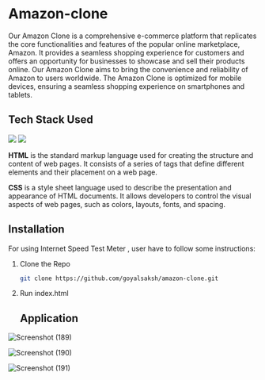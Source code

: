 # Amazon-clone
Our Amazon Clone is a comprehensive e-commerce platform that replicates the core functionalities and features of the popular online marketplace, Amazon.
It provides a seamless shopping experience for customers and offers an opportunity for businesses to showcase and sell their products online.
Our Amazon Clone aims to bring the convenience and reliability of Amazon to users worldwide.
The Amazon Clone is optimized for mobile devices, ensuring a seamless shopping experience on smartphones and tablets.

  ## Tech Stack Used
<img src="https://img.shields.io/badge/HTML-ColourCode?logo=HTML&logoColor=orange&style=ShieldStyle" />    <img src="https://img.shields.io/badge/CSS-ColourCode?logo=CSS&logoColor=blue&style=ShieldStyle" /> 


**HTML** is the standard markup language used for creating the structure and content of web pages. It consists of a series of tags that define different elements and their placement on a web page. 

**CSS** is a style sheet language used to describe the presentation and appearance of HTML documents. It allows developers to control the visual aspects of web pages, such as colors, layouts, fonts, and spacing.

  ## Installation
  For using Internet Speed Test Meter , user have to follow some instructions:
  1. Clone the Repo
     ```sh
     git clone https://github.com/goyalsaksh/amazon-clone.git
     ```
  2. Run index.html
    
     ## Application

  ![Screenshot (189)](https://github.com/goyalsaksh/Amazon-clone/assets/98030516/a280b888-c5b8-4cee-a5b3-66fcc355b8b9)

  ![Screenshot (190)](https://github.com/goyalsaksh/Amazon-clone/assets/98030516/6dcda949-9119-4b72-9731-81aa0a261ff0)
  
  ![Screenshot (191)](https://github.com/goyalsaksh/Amazon-clone/assets/98030516/cff495eb-4a66-44a4-9728-1087cd1a9e42)


  
       

                                                                                                                   
